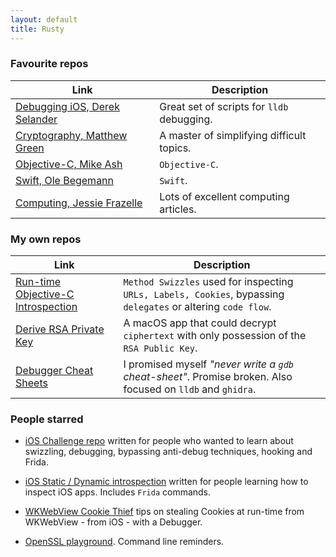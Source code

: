 ```yaml
---
layout: default
title: Rusty
---
```

### Favourite repos

Link | Description   
--|---
[Debugging iOS, Derek Selander](https://github.com/DerekSelander/LLDB) | Great set of scripts for `lldb` debugging.
[Cryptography, Matthew Green](https://blog.cryptographyengineering.com/) | A master of simplifying difficult topics.
[Objective-C, Mike Ash](https://mikeash.com/) | `Objective-C`.
[Swift, Ole Begemann](https://oleb.net/) | `Swift`.
[Computing, Jessie Frazelle](https://blog.jessfraz.com/) | Lots of excellent computing articles.

### My own repos

Link | Description   
--|---
[Run-time Objective-C Introspection](https://github.com/rustymagnet3000/reverse_engineer_ios_with_swizzles) | `Method Swizzles` used for inspecting `URLs, Labels, Cookies`, bypassing `delegates` or altering `code flow`.
[Derive RSA Private Key](https://github.com/rustymagnet3000/rsa_objc_key_finder) | A macOS app that could decrypt `ciphertext` with only possession of the `RSA Public Key`.
[Debugger Cheat Sheets](https://github.com/rustymagnet3000/reverse_engineer_ios_with_debugger)  | I promised myself _"never write a `gdb` cheat-sheet"_. Promise broken. Also focused on `lldb` and `ghidra`.

### People starred

 - [iOS Challenge repo](https://github.com/rustymagnet3000/debugger_challenge) written for people who wanted to learn about swizzling, debugging, bypassing anti-debug techniques, hooking and Frida.

 - [iOS Static / Dynamic introspection](https://gist.github.com/rustymagnet3000/605c333519cd265c7eac9d556f46dc75) written for people learning how to inspect iOS apps. Includes `Frida` commands.

 - [WKWebView Cookie Thief](https://github.com/rustymagnet3000/reverse_engineer_ios_with_debugger/tree/master/4a_wkwebview_cookie_thief) tips on stealing Cookies at run-time from WKWebView - from iOS - with a Debugger.

 - [OpenSSL playground](https://gist.github.com/rustymagnet3000/e1bad38d30827e2f9f68bedc7534084d). Command line reminders.
